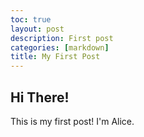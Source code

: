 ```yaml
---
toc: true
layout: post
description: First post
categories: [markdown]
title: My First Post
---
```


## Hi There!

This is my first post! I'm Alice. 
